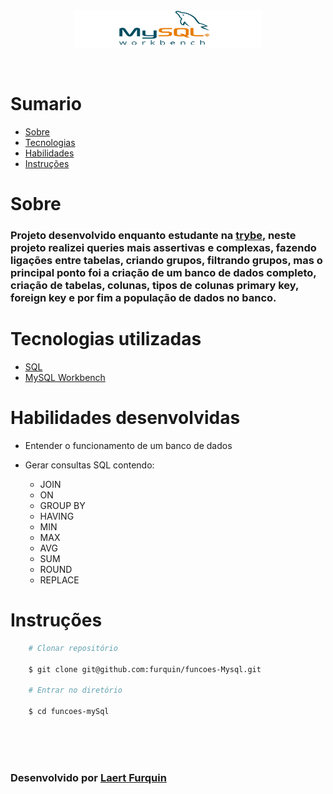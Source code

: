 <div align="center"> 
    <img width="300px" height="60px" align="center"src="./README/MySql.png">
</div>

<br>
<br>

# Sumario
   - [Sobre](#sobre)
   - [Tecnologias](#tecnologias-utilizadas)
   - [Habilidades](#habilidades-desenvolvidas)
   - [Instruções](#instruções)
#

# Sobre

### Projeto desenvolvido enquanto estudante na [trybe](https://www.betrybe.com/formacao-desenvolvimento-web), neste projeto realizei queries mais assertivas e complexas, fazendo ligações entre tabelas, criando grupos, filtrando grupos, mas o principal ponto foi a criação de um banco de dados completo, criação de tabelas, colunas, tipos de colunas primary key, foreign key e por fim a população de dados no banco. 

#

# Tecnologias utilizadas
- [SQL](https://www.w3schools.com/sql/)
- [MySQL Workbench](https://www.mysql.com/products/workbench/)

#

# Habilidades desenvolvidas

- Entender o funcionamento de um banco de dados
- Gerar consultas SQL contendo:
 
    - JOIN
    - ON
    - GROUP BY
    - HAVING
    - MIN
    - MAX
    - AVG
    - SUM
    - ROUND
    - REPLACE
#

# Instruções

```bash
    # Clonar repositório

    $ git clone git@github.com:furquin/funcoes-Mysql.git

    # Entrar no diretório

    $ cd funcoes-mySql

```

<br>
<br>
<br>

### Desenvolvido por [Laert Furquin](https://github.com/furquin) 

